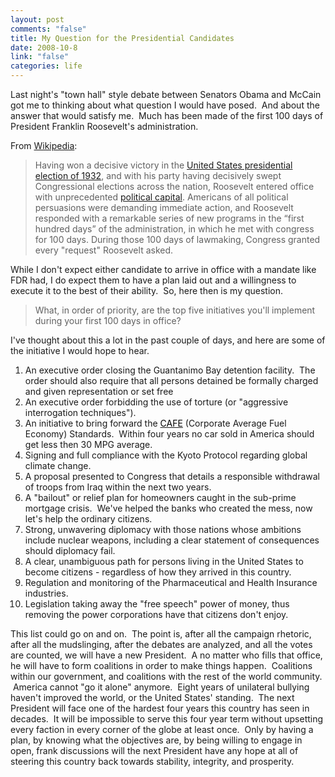 ```yaml
--- 
layout: post
comments: "false"
title: My Question for the Presidential Candidates
date: 2008-10-8
link: "false"
categories: life
---
```

Last night's "town hall" style debate between Senators Obama and McCain got me to thinking about what question I would have posed.  And about the answer that would satisfy me.  Much has been made of the first 100 days of President Franklin Roosevelt's administration.  

From <a title="The New Deal" href="http://en.wikipedia.org/wiki/New_deal">Wikipedia</a>:
<blockquote>Having won a decisive victory in the <a title="United States presidential election, 1932" href="http://en.wikipedia.org/wiki/United_States_presidential_election,_1932">United States presidential election of 1932</a>, and with his party having decisively swept Congressional elections across the nation, Roosevelt entered office with unprecedented <a title="Political capital" href="http://en.wikipedia.org/wiki/Political_capital">political capital</a>. Americans of all political persuasions were demanding immediate action, and Roosevelt responded with a remarkable series of new programs in the “first hundred days” of the administration, in which he met with congress for 100 days. During those 100 days of lawmaking, Congress granted every "request" Roosevelt asked.</blockquote>
While I don't expect either candidate to arrive in office with a mandate like FDR had, I do expect them to have a plan laid out and a willingness to execute it to the best of their ability.  So, here then is my question.
<blockquote>What, in order of priority, are the top five initiatives you'll implement during your first 100 days in office?</blockquote>
I've thought about this a lot in the past couple of days, and here are some of the initiative I would hope to hear.
<ol>
	<li>An executive order closing the Guantanimo Bay detention facility.  The order should also require that all persons detained be formally charged and given representation or set free</li>
	<li>An executive order forbidding the use of torture (or "aggressive interrogation techniques").</li>
	<li>An initiative to bring forward the <a title="Corporate Average Fuel Economy standard" href="http://en.wikipedia.org/wiki/CAFE"><span style="color: #000000; text-decoration: none;">CAFE</span></a> (Corporate Average Fuel Economy) Standards.  Within four years no car sold in America should get less then 30 MPG average.</li>
	<li>Signing and full compliance with the Kyoto Protocol regarding global climate change.</li>
	<li>A proposal presented to Congress that details a responsible withdrawal of troops from Iraq within the next two years.</li>
	<li>A "bailout" or relief plan for homeowners caught in the sub-prime mortgage crisis.  We've helped the banks who created the mess, now let's help the ordinary citizens.</li>
	<li>Strong, unwavering diplomacy with those nations whose ambitions include nuclear weapons, including a clear statement of consequences should diplomacy fail.</li>
	<li>A clear, unambiguous path for persons living in the United States to become citizens - regardless of how they arrived in this country.  </li>
	<li>Regulation and monitoring of the Pharmaceutical and Health Insurance industries.</li>
	<li>Legislation taking away the "free speech" power of money, thus removing the power corporations have that citizens don't enjoy.</li>
</ol>
<div>This list could go on and on.  The point is, after all the campaign rhetoric, after all the mudslinging, after the debates are analyzed, and all the votes are counted, we will have a new President.  A no matter who fills that office, he will have to form coalitions in order to make things happen.  Coalitions within our government, and coalitions with the rest of the world community.  America cannot "go it alone" anymore.  Eight years of unilateral bullying haven't improved the world, or the United States' standing.  The next President will face one of the hardest four years this country has seen in decades.  It will be impossible to serve this four year term without upsetting every faction in every corner of the globe at least once.  Only by having a plan, by knowing what the objectives are, by being willing to engage in open, frank discussions will the next President have any hope at all of steering this country back towards stability, integrity, and prosperity.</div>
<div></div>
<div></div>
